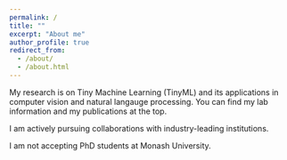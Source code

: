 ```yaml
---
permalink: /
title: ""
excerpt: "About me"
author_profile: true
redirect_from: 
  - /about/
  - /about.html
---
```



My research is on Tiny Machine Learning (TinyML) and its applications in computer vision and natural langauge processing. You can find my lab information and my publications at the top. 

I am actively pursuing collaborations with industry-leading institutions.

I am not accepting PhD students at Monash University.
